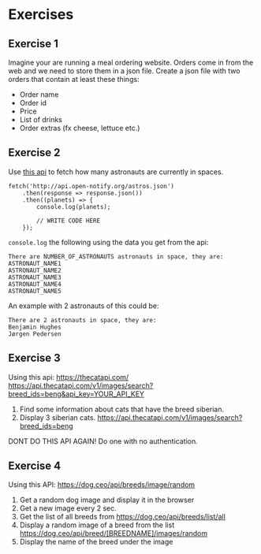 # Exercises

## Exercise 1

Imagine your are running a meal ordering website.
Orders come in from the web and we need to store them in a json file.
Create a json file with two orders that contain at least these things:

- Order name
- Order id
- Price
- List of drinks
- Order extras (fx cheese, lettuce etc.)


## Exercise 2
Use [this api](http://api.open-notify.org/astros.json) to fetch how many astronauts are currently in spaces. 

```
fetch('http://api.open-notify.org/astros.json')
    .then(response => response.json())
    .then((planets) => {
        console.log(planets);

        // WRITE CODE HERE
    });
```

`console.log` the following using the data you get from the api:

```
There are NUMBER_OF_ASTRONAUTS astronauts in space, they are:
ASTRONAUT_NAME1
ASTRONAUT_NAME2
ASTRONAUT_NAME3
ASTRONAUT_NAME4
ASTRONAUT_NAME5
```

An example with 2 astronauts of this could be:

```
There are 2 astronauts in space, they are:
Benjamin Hughes
Jørgen Pedersen
```

## Exercise 3
Using this api: https://thecatapi.com/
https://api.thecatapi.com/v1/images/search?breed_ids=beng&api_key=YOUR_API_KEY
1. Find some information about cats that have the breed siberian.
2. Display 3 siberian cats.
https://api.thecatapi.com/v1/images/search?breed_ids=beng

DONT DO THIS API AGAIN! Do one with no authentication.

## Exercise 4
Using this API: https://dog.ceo/api/breeds/image/random

1. Get a random dog image and display it in the browser
2. Get a new image every 2 sec.
3. Get the list of all breeds from https://dog.ceo/api/breeds/list/all
4. Display a random image of a breed from the list https://dog.ceo/api/breed/[BREEDNAME]/images/random
5. Display the name of the breed under the image